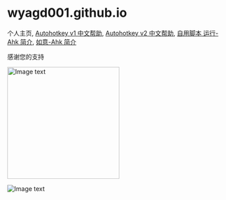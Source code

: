 ﻿# wyagd001.github.io
个人主页, [Autohotkey v1 中文帮助](https://wyagd001.github.io/zh-cn/index.html),   [Autohotkey v2 中文帮助](https://wyagd001.github.io/v2/index.html),   [自用脚本 运行-Ahk 简介](https://wyagd001.github.io/Run-Ahk/),   [如意-Ahk 简介](https://wyagd001.github.io/RuYi-Ahk/)  

感谢您的支持

<img src="https://wyagd001.github.io/img/coffee.png" alt="Image text" width="256px" />

![Image text](https://autohotkey.com/assets/images/ahk-logo-no-text241x78-180.png)